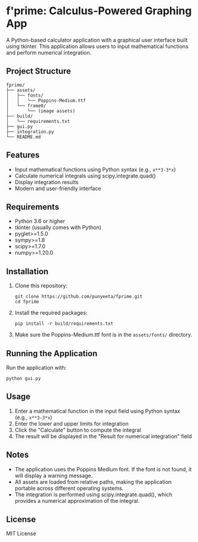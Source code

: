# f'prime: Calculus-Powered Graphing App

A Python-based calculator application with a graphical user interface built using tkinter. This application allows users to input mathematical functions and perform numerical integration.

## Project Structure

```
fprime/
├── assets/
│   ├── fonts/
│   │   └── Poppins-Medium.ttf
│   └── frame0/
│       └── (image assets)
├── build/
│   └── requirements.txt
├── gui.py
├── integration.py
└── README.md
```

## Features

- Input mathematical functions using Python syntax (e.g., `x**3-3*x`)
- Calculate numerical integrals using scipy.integrate.quad()
- Display integration results
- Modern and user-friendly interface

## Requirements

- Python 3.6 or higher
- tkinter (usually comes with Python)
- pyglet>=1.5.0
- sympy>=1.8
- scipy>=1.7.0
- numpy>=1.20.0

## Installation

1. Clone this repository:
   ```
   git clone https://github.com/punyeeta/fprime.git
   cd fprime
   ```

2. Install the required packages:
   ```
   pip install -r build/requirements.txt
   ```

3. Make sure the Poppins-Medium.ttf font is in the `assets/fonts/` directory.

## Running the Application

Run the application with:
```
python gui.py
```

## Usage

1. Enter a mathematical function in the input field using Python syntax (e.g., `x**3-3*x`)
2. Enter the lower and upper limits for integration
3. Click the "Calculate" button to compute the integral
4. The result will be displayed in the "Result for numerical integration" field

## Notes

- The application uses the Poppins Medium font. If the font is not found, it will display a warning message.
- All assets are loaded from relative paths, making the application portable across different operating systems.
- The integration is performed using scipy.integrate.quad(), which provides a numerical approximation of the integral.

## License

MIT License 
